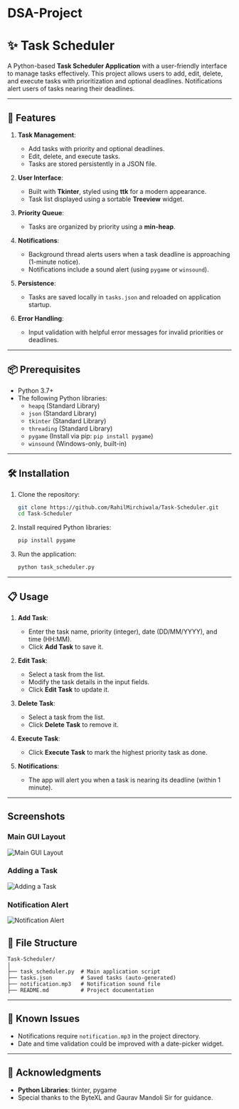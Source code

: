 # DSA-Project


# ✨ Task Scheduler

A Python-based **Task Scheduler Application** with a user-friendly interface to manage tasks effectively. This project allows users to add, edit, delete, and execute tasks with prioritization and optional deadlines. Notifications alert users of tasks nearing their deadlines.

---

## 🚀 Features

1. **Task Management**:
   - Add tasks with priority and optional deadlines.
   - Edit, delete, and execute tasks.
   - Tasks are stored persistently in a JSON file.

2. **User Interface**:
   - Built with **Tkinter**, styled using **ttk** for a modern appearance.
   - Task list displayed using a sortable **Treeview** widget.

3. **Priority Queue**:
   - Tasks are organized by priority using a **min-heap**.

4. **Notifications**:
   - Background thread alerts users when a task deadline is approaching (1-minute notice).
   - Notifications include a sound alert (using `pygame` or `winsound`).

5. **Persistence**:
   - Tasks are saved locally in `tasks.json` and reloaded on application startup.

6. **Error Handling**:
   - Input validation with helpful error messages for invalid priorities or deadlines.

---

## 📦 Prerequisites

- Python 3.7+
- The following Python libraries:
  - `heapq` (Standard Library)
  - `json` (Standard Library)
  - `tkinter` (Standard Library)
  - `threading` (Standard Library)
  - `pygame` (Install via pip: `pip install pygame`)
  - `winsound` (Windows-only, built-in)

---

## 🛠 Installation

1. Clone the repository:
   ```bash
   git clone https://github.com/RahilMirchiwala/Task-Scheduler.git
   cd Task-Scheduler
   ```

2. Install required Python libraries:
   ```bash
   pip install pygame
   ```

3. Run the application:
   ```bash
   python task_scheduler.py
   ```

---

## 📋 Usage

1. **Add Task**:
   - Enter the task name, priority (integer), date (DD/MM/YYYY), and time (HH:MM).
   - Click **Add Task** to save it.

2. **Edit Task**:
   - Select a task from the list.
   - Modify the task details in the input fields.
   - Click **Edit Task** to update it.

3. **Delete Task**:
   - Select a task from the list.
   - Click **Delete Task** to remove it.

4. **Execute Task**:
   - Click **Execute Task** to mark the highest priority task as done.

5. **Notifications**:
   - The app will alert you when a task is nearing its deadline (within 1 minute).

---
## Screenshots

### Main GUI Layout
![Main GUI Layout](Image/GUI.png)

### Adding a Task
![Adding a Task](Image/Task.png)

### Notification Alert
![Notification Alert](Image/Notification.png)



## 📂 File Structure

```
Task-Scheduler/
│
├── task_scheduler.py  # Main application script
├── tasks.json         # Saved tasks (auto-generated)
├── notification.mp3   # Notification sound file
├── README.md          # Project documentation
```

---

## 🐛 Known Issues

- Notifications require `notification.mp3` in the project directory.
- Date and time validation could be improved with a date-picker widget.

---

## 🤝 Acknowledgments

- **Python Libraries**: tkinter, pygame
- Special thanks to the ByteXL and Gaurav Mandoli Sir for guidance.
